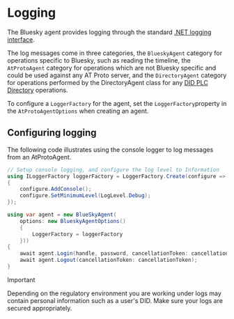 # <a name="logging">Logging</a>

The Bluesky agent provides logging through the standard [.NET logging interface](https://learn.microsoft.com/en-us/dotnet/core/extensions/logging?tabs=command-line).

The log messages come in three categories, the `BlueskyAgent` category for operations specific to Bluesky, such as reading the timeline,
the `AtProtoAgent` category for operations which are not Bluesky specific and could be used against any AT Proto server, and the
`DirectoryAgent` category for operations performed by the DirectoryAgent class for any [DID PLC Directory](https://web.plc.directory/) operations.

To configure a `LoggerFactory` for the agent, set the `LoggerFactory`property  in the `AtProtoAgentOptions` when creating an agent.

## <a name="configuring">Configuring logging</a>

The following code illustrates using the console logger to log messages from an AtProtoAgent.

```c#
// Setup console logging, and configure the log level to Information
using ILoggerFactory loggerFactory = LoggerFactory.Create(configure =>
{
    configure.AddConsole();
    configure.SetMinimumLevel(LogLevel.Debug);
});

using var agent = new BlueSkyAgent(
    options: new BlueskyAgentOptions()
    {
        LoggerFactory = loggerFactory
    }))
{
    await agent.Login(handle, password, cancellationToken: cancellationToken);
    await agent.Logout(cancellationToken: cancellationToken);
}
```

> [!IMPORTANT]
> Depending on the regulatory environment you are working under logs may contain personal information such as a user's DID.
> Make sure your logs are secured appropriately.
